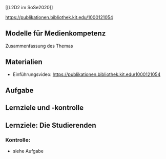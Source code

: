 
[[L2D2 im SoSe2020]]


https://publikationen.bibliothek.kit.edu/1000121054

## Modelle für Medienkompetenz
Zusammenfassung des Themas

## Materialien
- Einführungsvideo: https://publikationen.bibliothek.kit.edu/1000121054

## Aufgabe



## Lernziele und -kontrolle
Lernziele:
Die Studierenden
-  

### Kontrolle:
- siehe Aufgabe